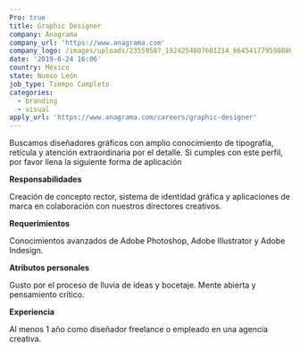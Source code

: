 ```yaml
---
Pro: true
title: Graphic Designer
company: Anagrama
company_url: 'https://www.anagrama.com'
company_logo: /images/uploads/23559587_1924254807601214_6645417795988867543_n.png
date: '2019-6-24 16:06'
country: México
state: Nuevo León
job_type: Tiempo Completo
categories:
  - branding
  - visual
apply_url: 'https://www.anagrama.com/careers/graphic-designer'
---
```

Buscamos diseñadores gráficos con amplio conocimiento de tipografía, retícula y atención extraordinaria por el detalle. Si cumples con este perfil, por favor llena la siguiente forma de aplicación



**Responsabilidades**

Creación de concepto rector, sistema de identidad gráfica y aplicaciones de marca en colaboración con nuestros directores creativos.

**Requerimientos**

Conocimientos avanzados de Adobe Photoshop, Adobe Illustrator y Adobe Indesign.

**Atributos personales**

Gusto por el proceso de lluvia de ideas y bocetaje. Mente abierta y pensamiento crítico.

**Experiencia**

Al menos 1 año como diseñador freelance o empleado en una agencia creativa.
